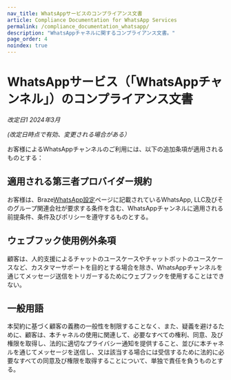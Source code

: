 ```yaml
---
nav_title: WhatsAppサービスのコンプライアンス文書
article: Compliance Documentation for WhatsApp Services
permalink: /compliance_documentation_whatsapp/
description: "WhatsAppチャネルに関するコンプライアンス文書。"
page_order: 4
noindex: true
---
```


# WhatsAppサービス（「WhatsAppチャンネル」）のコンプライアンス文書

_改定日1 2024年3月_

_(改定日時点で有効、変更される場合がある）_

お客様によるWhatsAppチャンネルのご利用には、以下の追加条項が適用されるものとする： 

## 適用される第三者プロバイダー規約
お客様は、Braze[WhatsApp設定][1]ページに記載されているWhatsApp, LLC及びそのグループ関連会社が要求する条件を含む、WhatsAppチャンネルに適用される前提条件、条件及びポリシーを遵守するものとする。

## ウェブフック使用例外条項
顧客は、人的支援によるチャットのユースケースやチャットボットのユースケースなど、カスタマーサポートを目的とする場合を除き、WhatsAppチャンネルを通じてメッセージ送信をトリガーするためにウェブフックを使用することはできない。 

## 一般用語
本契約に基づく顧客の義務の一般性を制限することなく、また、疑義を避けるために、顧客は、本チャネルの使用に関連して、必要なすべての権利、同意、及び権限を取得し、法的に適切なプライバシー通知を提供すること、並びに本チャネルを通じてメッセージを送信し、又は該当する場合には受信するために法的に必要なすべての同意及び権限を取得することについて、単独で責任を負うものとする。

[1]: {{site.baseurl}}/user_guide/message_building_by_channel/whatsapp/overview/